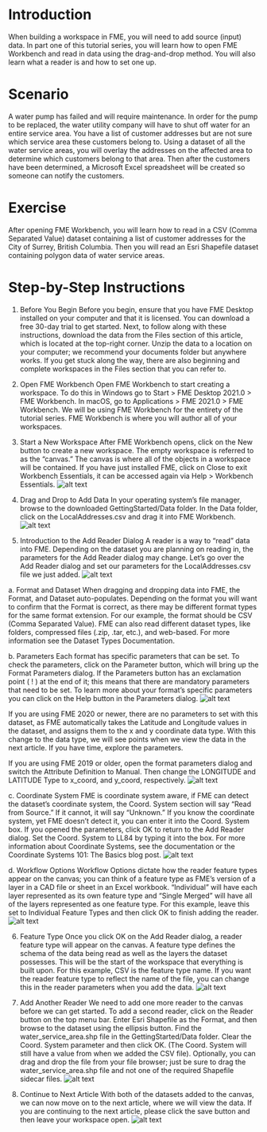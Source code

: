 # Introduction
When building a workspace in FME, you will need to add source (input) data. In part one of this tutorial series, you will learn how to open FME Workbench and read in data using the drag-and-drop method. You will also learn what a reader is and how to set one up.




# Scenario
A water pump has failed and will require maintenance. In order for the pump to be replaced, the water utility company will have to shut off water for an entire service area. You have a list of customer addresses but are not sure which service area these customers belong to. Using a dataset of all the water service areas, you will overlay the addresses on the affected area to determine which customers belong to that area. Then after the customers have been determined, a Microsoft Excel spreadsheet will be created so someone can notify the customers.


# Exercise
After opening FME Workbench, you will learn how to read in a CSV (Comma Separated Value) dataset containing a list of customer addresses for the City of Surrey, British Columbia. Then you will read an Esri Shapefile dataset containing polygon data of water service areas.


# Step-by-Step Instructions
1. Before You Begin
Before you begin, ensure that you have FME Desktop installed on your computer and that it is licensed. You can download a free 30-day trial to get started.
Next, to follow along with these instructions, download the data from the Files section of this article, which is located at the top-right corner. Unzip the data to a location on your computer; we recommend your documents folder but anywhere works.
If you get stuck along the way, there are also beginning and complete workspaces in the Files section that you can refer to.

2. Open FME Workbench
Open FME Workbench to start creating a workspace. To do this in Windows go to Start > FME Desktop 2021.0 > FME Workbench. In macOS, go to Applications > FME 2021.0 > FME Workbench.
We will be using FME Workbench for the entirety of the tutorial series. FME Workbench is where you will author all of your workspaces.

3. Start a New Workspace
After FME Workbench opens, click on the New button to create a new workspace. The empty workspace is referred to as the “canvas.” The canvas is where all of the objects in a workspace will be contained. If you have just installed FME, click on Close to exit Workbench Essentials, it can be accessed again via Help > Workbench Essentials.
![alt text](WorkbenchOverview.png "Workbench Overview")

4. Drag and Drop to Add Data
In your operating system’s file manager, browse to the downloaded GettingStarted/Data folder. In the Data folder, click on the LocalAddresses.csv and drag it into FME Workbench.
![alt text](AddCSV.gif "Add CSV")

5. Introduction to the Add Reader Dialog
A reader is a way to “read” data into FME. Depending on the dataset you are planning on reading in, the parameters for the Add Reader dialog may change. Let’s go over the Add Reader dialog and set our parameters for the LocalAddresses.csv file we just added.
![alt text](ReaderOverview.png "Reader Overview")

a. Format and Dataset
When dragging and dropping data into FME, the Format, and Dataset auto-populates. Depending on the format you will want to confirm that the Format is correct, as there may be different format types for the same format extension. For our example, the format should be CSV (Comma Separated Value).
FME can also read different dataset types, like folders, compressed files (.zip, .tar, etc.), and web-based. For more information see the Dataset Types Documentation.

b. Parameters
Each format has specific parameters that can be set. To check the parameters, click on the Parameter button, which will bring up the Format Parameters dialog. If the Parameters button has an exclamation point ( ! ) at the end of it; this means that there are mandatory parameters that need to be set. To learn more about your format’s specific parameters you can click on the Help button in the Parameters dialog.
![alt text](ParametersButton.png "Parameters Button")

If you are using FME 2020 or newer, there are no parameters to set with this dataset, as FME automatically takes the Latitude and Longitude values in the dataset, and assigns them to the x and y coordinate data type. With this change to the data type, we will see points when we view the data in the next article.  If you have time, explore the parameters.

If you are using FME 2019 or older, open the format parameters dialog and switch the Attribute Definition to Manual. Then change the LONGITUDE and LATITUDE Type to x_coord, and y_coord, respectively.
![alt text](2019ReaderParams.png "2019 Reader Parameters")

c. Coordinate System
FME is coordinate system aware, if FME can detect the dataset’s coordinate system, the Coord. System section will say “Read from Source.” If it cannot, it will say “Unknown.” If you know the coordinate system, yet FME doesn’t detect it, you can enter it into the Coord. System box.
If you opened the parameters, click OK to return to the Add Reader dialog. Set the Coord. System to LL84 by typing it into the box. For more information about Coordinate Systems, see the documentation or the Coordinate Systems 101: The Basics blog post.
![alt text](CoordSys.png "Coordinate System")

d. Workflow Options
Workflow Options dictate how the reader feature types appear on the canvas; you can think of a feature type as FME’s version of a layer in a CAD file or sheet in an Excel workbook. “Individual” will have each layer represented as its own feature type and “Single Merged” will have all of the layers represented as one feature type.
For this example, leave this set to Individual Feature Types and then click OK to finish adding the reader.
![alt text](WorkflowOptions.png "Workflow Options")

6. Feature Type
Once you click OK on the Add Reader dialog, a reader feature type will appear on the canvas. A feature type defines the schema of the data being read as well as the layers the dataset possesses. This will be the start of the workspace that everything is built upon.
For this example, CSV is the feature type name. If you want the reader feature type to reflect the name of the file, you can change this in the reader parameters when you add the data.
![alt text](FeatureType.png "Feature Type")

7. Add Another Reader
We need to add one more reader to the canvas before we can get started. To add a second reader, click on the Reader button on the top menu bar. Enter Esri Shapefile as the Format, and then browse to the dataset using the ellipsis button. Find the water_service_area.shp file in the GettingStarted/Data folder. Clear the Coord. System parameter and then click OK. (The Coord. System will still have a value from when we added the CSV file).
Optionally, you can drag and drop the file from your file browser; just be sure to drag the water_service_area.shp file and not one of the required Shapefile sidecar files.
![alt text](EsriReader.png "Esri Reader")

8. Continue to Next Article
With both of the datasets added to the canvas, we can now move on to the next article, where we will view the data. If you are continuing to the next article, please click the save button and then leave your workspace open.
![alt text](SaveButton.png "Save Button")
